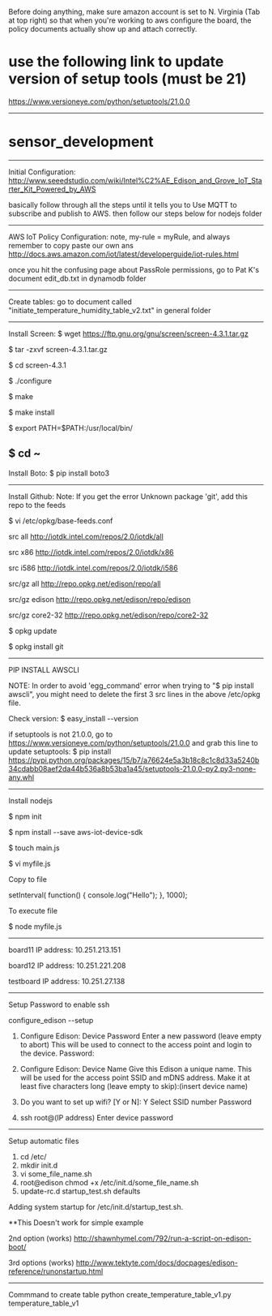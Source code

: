 Before doing anything, make sure amazon account is set to N. Virginia (Tab at top right) so that when you're working to aws configure the board, the policy documents actually show up and attach correctly.

# use the following link to update version of setup tools (must be 21)

https://www.versioneye.com/python/setuptools/21.0.0

_____________________________________________________________________________________

# sensor_development

-------------------------------------------------------------------------------------

Initial Configuration:
http://www.seeedstudio.com/wiki/Intel%C2%AE_Edison_and_Grove_IoT_Starter_Kit_Powered_by_AWS

basically follow through all the steps until it tells you to Use MQTT to subscribe and publish to AWS. 
then follow our steps below for nodejs folder

-------------------------------------------------------------------------------------

AWS IoT Policy Configuration: note, my-rule = myRule, and always remember to copy paste our own ans
http://docs.aws.amazon.com/iot/latest/developerguide/iot-rules.html

once you hit the confusing page about PassRole permissions, go to Pat K's document edit_db.txt in dynamodb folder

-------------------------------------------------------------------------------------

Create tables: go to document called "initiate_temperature_humidity_table_v2.txt" in general folder

-------------------------------------------------------------------------------------

Install Screen:
$ wget https://ftp.gnu.org/gnu/screen/screen-4.3.1.tar.gz

$ tar -zxvf screen-4.3.1.tar.gz

$ cd screen-4.3.1

$ ./configure

$ make

$ make install

$ export PATH=$PATH:/usr/local/bin/

$ cd ~
-------------------------------------------------------------------------------------

Install Boto:
$ pip install boto3

-------------------------------------------------------------------------------------

Install Github:
Note: If you get the error Unknown package 'git', add this repo to the feeds

$ vi /etc/opkg/base-feeds.conf

src all     http://iotdk.intel.com/repos/2.0/iotdk/all

src x86 http://iotdk.intel.com/repos/2.0/iotdk/x86

src i586    http://iotdk.intel.com/repos/2.0/iotdk/i586

src/gz all http://repo.opkg.net/edison/repo/all

src/gz edison http://repo.opkg.net/edison/repo/edison

src/gz core2-32 http://repo.opkg.net/edison/repo/core2-32

$ opkg update

$ opkg install git

-------------------------------------------------------------------------------------
PIP INSTALL AWSCLI

NOTE: In order to avoid 'egg_command' error when trying to "$ pip install awscli", you might need to delete the first 3 src lines in the above /etc/opkg file.

Check version: 
$ easy_install --version

if setuptools is not 21.0.0, go to https://www.versioneye.com/python/setuptools/21.0.0 and grab this line to update setuptools:
$ pip install https://pypi.python.org/packages/15/b7/a76624e5a3b18c8c1c8d33a5240b34cdabb08aef2da44b536a8b53ba1a45/setuptools-21.0.0-py2.py3-none-any.whl

-------------------------------------------------------------------------------------

Install nodejs

$ npm init

$ npm install --save aws-iot-device-sdk

$ touch main.js

$ vi myfile.js

Copy to file

setInterval( function() {
    console.log("Hello");
}, 1000);


To execute file

$ node myfile.js

-------------------------------------------------------------------------------------

board11 IP address: 10.251.213.151

board12 IP address: 10.251.221.208

testboard IP address: 10.251.27.138

-------------------------------------------------------------------------------------
Setup Password to enable ssh 

configure_edison --setup

1. Configure Edison: Device Password
Enter a new password (leave empty to abort)
This will be used to connect to the access point and login to the device.
Password: <insert password>

2. Configure Edison: Device Name
Give this Edison a unique name.
This will be used for the access point SSID and mDNS address.
Make it at least five characters long (leave empty to skip):(insert device name)

3. Do you want to set up wifi? [Y or N]: Y
Select SSID number
Password

4. ssh root@(IP address)
Enter device password

-------------------------------------------------------------------------------------
Setup automatic files

1. cd /etc/
2. mkdir init.d
3. vi some_file_name.sh
4. root@edison chmod +x /etc/init.d/some_file_name.sh
5. update-rc.d startup_test.sh defaults

Adding system startup for /etc/init.d/startup_test.sh.

**This Doesn't work for simple example

2nd option (works)
http://shawnhymel.com/792/run-a-script-on-edison-boot/

3rd options (works)
http://www.tektyte.com/docs/docpages/edison-reference/runonstartup.html

-------------------------------------------------------------------------------------
Commmand to create table 
python create_temperature_table_v1.py temperature_table_v1


